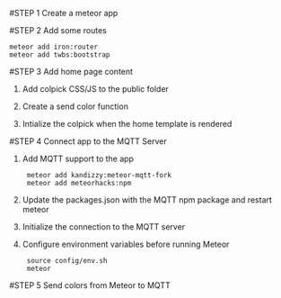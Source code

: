 #STEP 1
Create a meteor app

#STEP 2
Add some routes

	meteor add iron:router
	meteor add twbs:bootstrap
	
#STEP 3
Add home page content

1. Add colpick CSS/JS to the public folder

2. Create a send color function

3. Intialize the colpick when the home template is rendered

#STEP 4
Connect app to the MQTT Server

1. Add MQTT support to the app


		meteor add kandizzy:meteor-mqtt-fork
		meteor add meteorhacks:npm
2. Update the packages.json with the MQTT npm package and restart meteor
3. Initialize the connection to the MQTT server
4. Configure environment variables before running Meteor

		source config/env.sh
		meteor
		
#STEP 5
Send colors from Meteor to MQTT




	